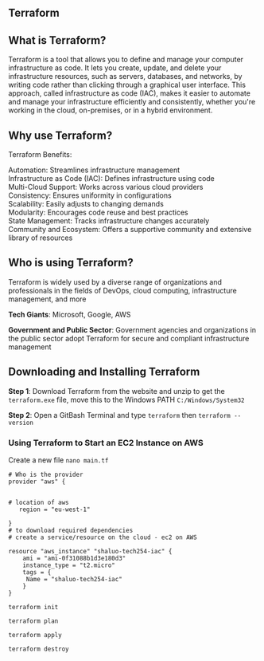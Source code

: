 ## Terraform

## What is Terraform?

Terraform is a tool that allows you to define and manage your computer infrastructure as code. It lets you create, update, and delete your infrastructure resources, such as servers, databases, and networks, by writing code rather than clicking through a graphical user interface. This approach, called infrastructure as code (IAC), makes it easier to automate and manage your infrastructure efficiently and consistently, whether you're working in the cloud, on-premises, or in a hybrid environment.

## Why use Terraform?

Terraform Benefits:

Automation: Streamlines infrastructure management <br>
Infrastructure as Code (IAC): Defines infrastructure using code <br>
Multi-Cloud Support: Works across various cloud providers <br>
Consistency: Ensures uniformity in configurations <br>
Scalability: Easily adjusts to changing demands <br>
Modularity: Encourages code reuse and best practices <br>
State Management: Tracks infrastructure changes accurately <br>
Community and Ecosystem: Offers a supportive community and extensive library of resources <br>

## Who is using Terraform?

Terraform is widely used by a diverse range of organizations and professionals in the fields of DevOps, cloud computing, infrastructure management, and more

**Tech Giants**: Microsoft, Google, AWS <br>

**Government and Public Sector**: Government agencies and organizations in the public sector adopt Terraform for secure and compliant infrastructure management

## Downloading and Installing Terraform

**Step 1**: Download Terraform from the website and unzip to get the `terraform.exe` file, move this to the Windows PATH `C:/Windows/System32 `

**Step 2**: Open a GitBash Terminal and type `terraform` then `terraform --version`

### Using Terraform to Start an EC2 Instance on AWS

Create a new file `nano main.tf`

```
# Who is the provider
provider "aws" {


# location of aws
   region = "eu-west-1"

}
# to download required dependencies
# create a service/resource on the cloud - ec2 on AWS

resource "aws_instance" "shaluo-tech254-iac" {
    ami = "ami-0f31088b1d3e180d3"
    instance_type = "t2.micro"
    tags = {
     Name = "shaluo-tech254-iac"
    }
}

```
`terraform init`

`terraform plan`

`terraform apply`

`terraform destroy`











